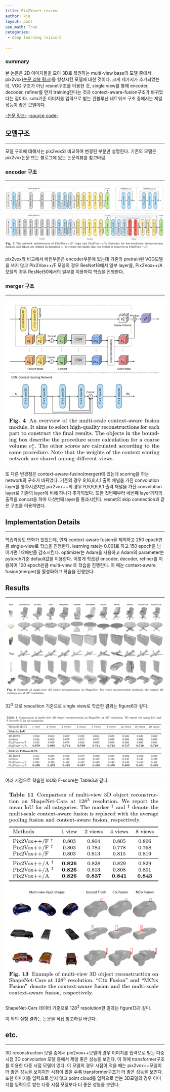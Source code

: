 ```yaml
---
title: Pix2Vox++ review
author: kju
layout: post
use_math: True
categories: 
 - deep learning (vision)

---
```

### summary    
본 논문은 2D 이미지들을 모아 3D로 복원하는 multi-view base의 모델 중에서 pix2vox([논문 리뷰 링크](https://kju01.github.io/deep%20learning%20(vision)/2024/08/30/vision-pix2vox.html "Pix2Vox review"))를 향상시킨 모델에 대한 것이다. 크게 세가지가 추가되었는데, VGG 구조가 아닌 resnet구조를 이용한 것, single view를 통해 encoder, decoder, refiner를 먼저 training한다는 것과 context-aware-fusion구조가 바뀌었다는 점이다. sota기준 이미지를 입력으로 받는 컨볼루션 네트워크 구조 중에서는 제일 성능이 좋은 모델이다.

[-논문 링크-](https://arxiv.org/abs/2006.12250, "Pix2Vox++: Multi-scale Context-aware 3D Object Reconstruction from Single and Multiple Images")      [-source code-](https://gitlab.com/hzxie/Pix2Vox "github code")

## 모델구조
<hr>

모델 구조에 대해서는 pix2vox와 비교하여 변경된 부분만 설명한다. 기존의 모델은 pix2vox논문 또는 블로그에 있는 논문리뷰를 참고바람.

### encoder 구조
<hr>

![model-structure](/post_images/pix2vox++/model_structure.PNG "pix2vox++ 모델 구조") 

pix2vox와 비교해서 바뀐부분은 encoder부분에 있는데 기존의 pretrain된 VGG모델을 쓰지 않고 Pix2Vox++/F 모델의 경우 ResNet18에서 일부 layer를, Pix2Vox++/A 모델의 경우 ResNet50에서의 일부를 이용하여 학습을 진행한다.

### merger 구조
<hr>

![model-structure](/post_images/pix2vox++/merger.PNG "pix2vox++ merger")

또 다른 변경점은 context-aware-fusino(merger)에 있는데 scoring을 하는 network의 구조가 바뀌었다. 기존의 경우 9,16,8,4,1 출력 채널을 가진 convolution layer를 통과시켰지만 pix2vox++의 경우 9,9,9,9,9,1 출력 채널을 가진 convolution layer로 기존의 layer에 비해 하나가 추가되었다. 또한 첫번째부터 네번째 layer까지의 출력을 concat을 하여 다섯번째 layer를 통과시킨다. resnet의 skip connection과 같은 구조를 이용하였다.

## Implementation Details
<hr>

 학습과정도 변화가 있었는데, 먼저 context-aware fusion을 제외하고 250 epoch만큼 single-view로 학습을 진행한다. learning rate는 0.001로 하고 150 epoch을 넘어가면 1/2배만큼 감소시킨다. optimizer는 Adam을 사용하고 Adam의 parameter는 pytorch기준 default값을 이용한다.
 이렇게 학습된 encoder, decoder, refiner를 이용하여 100 epoch만큼 multi-view 로 학습을 진행한다. 이 때는 context-aware fusion(merger)를 활성화하고 학습을 진행한다.

 ## Results
<hr>


![model-structure](/post_images/pix2vox++/result1.PNG "pix2vox++ result1")

${32^3}$ 으로 resoultion 기준으로 single view로 학습한 결과는 figure6과 같다.

![model-structure](/post_images/pix2vox++/result2.PNG "pix2vox++ result2")

여러 시점으로 학습한 IoU와 F-score는 Table3과 같다.

![model-structure](/post_images/pix2vox++/result3.PNG "pix2vox++ result3")

ShapeNet-Cars 데이터 기준으로 ${128^3}$ resolution한 결과는 figure13과 같다.

이 외의 실험 결과는 논문을 직접 참고하길 바란다.


## etc.
<hr>

 3D reconstruction 모델 중에서 pix2vox++모델의 경우 이미지를 입력으로 받는 다중 시점 3D convolution 모델 중에서 제일 좋은 성능을 보인다.
 이 외에 transformer구조를 이용한 다중 시점 모델이 있다. 이 모델의 경우 시점이 적을 때는 pix2vox++모델이 더 좋은 성능을 보이지만 시점이 많을 수록 transformer구조가 더 좋은 성능을 보인다.
 또한 이미지를 입력으로 받지 않고 point cloud를 입력으로 받는 3D모델의 경우 이미지를 입력으로 받는 다중 시점 모델보다 더 좋은 성능을 보인다.